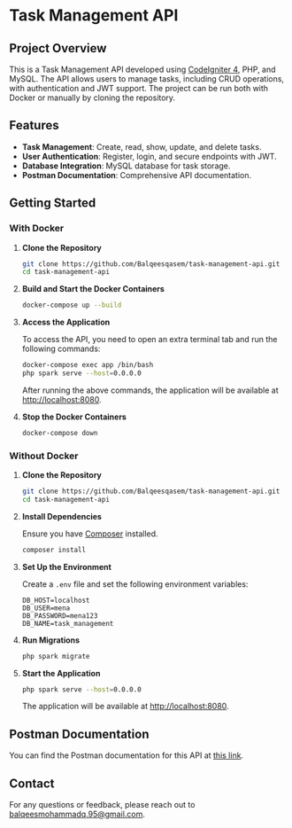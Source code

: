 # Task Management API

## Project Overview

This is a Task Management API developed using [CodeIgniter 4](https://codeigniter.com/), PHP, and MySQL. The API allows users to manage tasks, including CRUD operations, with authentication and JWT support. The project can be run both with Docker or manually by cloning the repository.

## Features

- **Task Management**: Create, read, show, update, and delete tasks.
- **User Authentication**: Register, login, and secure endpoints with JWT.
- **Database Integration**: MySQL database for task storage.
- **Postman Documentation**: Comprehensive API documentation.

## Getting Started

### With Docker

1. **Clone the Repository**

    ```bash
    git clone https://github.com/Balqeesqasem/task-management-api.git
    cd task-management-api
    ```

2. **Build and Start the Docker Containers**

    ```bash
    docker-compose up --build
    ```

3. **Access the Application**

    To access the API, you need to open an extra terminal tab and run the following commands:

    ```bash
    docker-compose exec app /bin/bash
    php spark serve --host=0.0.0.0
    ```

    After running the above commands, the application will be available at [http://localhost:8080](http://localhost:8080).


4. **Stop the Docker Containers**

    ```bash
    docker-compose down
    ```

### Without Docker

1. **Clone the Repository**

    ```bash
    git clone https://github.com/Balqeesqasem/task-management-api.git
    cd task-management-api
    ```

2. **Install Dependencies**

    Ensure you have [Composer](https://getcomposer.org/) installed.

    ```bash
    composer install
    ```

3. **Set Up the Environment**

    Create a `.env` file and set the following environment variables:

    ```
    DB_HOST=localhost
    DB_USER=mena
    DB_PASSWORD=mena123
    DB_NAME=task_management
    ```

4. **Run Migrations**

    ```bash
    php spark migrate
    ```

5. **Start the Application**

    ```bash
    php spark serve --host=0.0.0.0
    ```

    The application will be available at [http://localhost:8080](http://localhost:8080).

## Postman Documentation

You can find the Postman documentation for this API at [this link](https://documenter.getpostman.com/view/11123143/2sAXjSy8tX#36ccd50e-e9cf-469c-890b-71dab2001747).



## Contact

For any questions or feedback, please reach out to [balqeesmohammadq.95@gmail.com](balqeesmohammadq.95@gmail.com).

